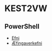 # KEST2VW

## PowerShell
- [Efni](./PowerShell/UmPowerShell.md)
- [Æfingaverkefni](./PowerShell/Aefingaverkefni.md)
<!-- - [Skilaverkefni](./Verkefni/verkefni4.md)

## Lokaverkefni Vor 2020
- [Lokaverkefni](./Verkefni/lokaverkefni_v20.md)

-->
